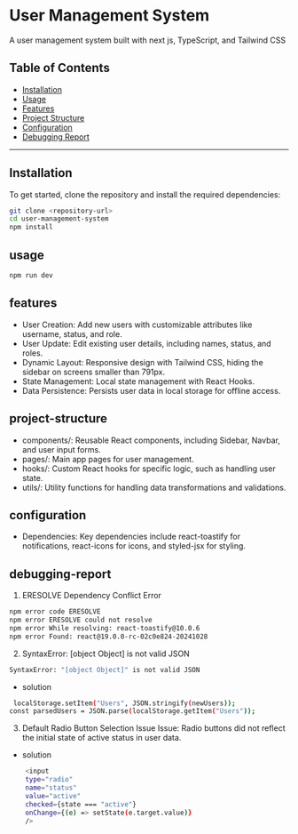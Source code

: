 # User Management System

A user management system built with next js, TypeScript, and Tailwind CSS

## Table of Contents

- [Installation](#installation)
- [Usage](#usage)
- [Features](#features)
- [Project Structure](#project-structure)
- [Configuration](#configuration)
- [Debugging Report](#debugging-report)

---

## Installation

To get started, clone the repository and install the required dependencies:

```bash
git clone <repository-url>
cd user-management-system
npm install
```

## usage

```bash
npm run dev
```

## features

- User Creation: Add new users with customizable attributes like username, status, and role.
- User Update: Edit existing user details, including names, status, and roles.
- Dynamic Layout: Responsive design with Tailwind CSS, hiding the sidebar on screens smaller than 791px.
- State Management: Local state management with React Hooks.
- Data Persistence: Persists user data in local storage for offline access.

## project-structure

- components/: Reusable React components, including Sidebar, Navbar, and user input forms.
- pages/: Main app pages for user management.
- hooks/: Custom React hooks for specific logic, such as handling user state.
- utils/: Utility functions for handling data transformations and validations.

## configuration

- Dependencies: Key dependencies include react-toastify for notifications, react-icons for icons, and styled-jsx for styling.

## debugging-report

1. ERESOLVE Dependency Conflict Error

```bash
npm error code ERESOLVE
npm error ERESOLVE could not resolve
npm error While resolving: react-toastify@10.0.6
npm error Found: react@19.0.0-rc-02c0e824-20241028
```

2. SyntaxError: [object Object] is not valid JSON

```bash
SyntaxError: "[object Object]" is not valid JSON
```

- solution

```bash
 localStorage.setItem("Users", JSON.stringify(newUsers));
const parsedUsers = JSON.parse(localStorage.getItem("Users"));
```

3. Default Radio Button Selection Issue
   Issue: Radio buttons did not reflect the initial state of active status in user data.

- solution

```bash
    <input
    type="radio"
    name="status"
    value="active"
    checked={state === "active"}
    onChange={(e) => setState(e.target.value)}
    />
```
